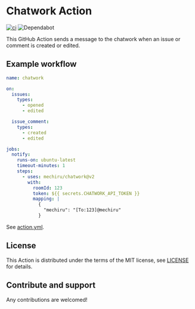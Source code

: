 # Chatwork Action

[![ci](https://github.com/mechiru/chatwork/workflows/ci/badge.svg)](https://github.com/mechiru/chatwork/actions?query=workflow:ci)
![Dependabot](https://api.dependabot.com/badges/status?host=github&repo=mechiru/chatwork)

This GitHub Action sends a message to the chatwork when an issue or comment is created or edited.

## Example workflow

```yaml
name: chatwork

on:
  issues:
    types:
      - opened
      - edited

  issue_comment:
    types:
      - created
      - edited

jobs:
  notify:
    runs-on: ubuntu-latest
    timeout-minutes: 1
    steps:
      - uses: mechiru/chatwork@v2
        with:
          roomId: 123
          token: ${{ secrets.CHATWORK_API_TOKEN }}
          mapping: |
            {
              "mechiru": "[To:123]@mechiru"
            }
```

See [action.yml](./action.yml).

## License

This Action is distributed under the terms of the MIT license, see [LICENSE](./LICENSE) for details.

## Contribute and support

Any contributions are welcomed!
